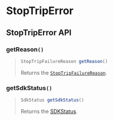 # StopTripError

## StopTripError API

### getReason`()`

> ```java
> StopTripFailureReason getReason()
> ```
>
> Returns the [`StopTripFailureReason`](stoptripfailurereason.md).

### getSdkStatus`()`

> ```java
> SdkStatus getSdkStatus()
> ```
>
> Returns the [SDKStatus](../sdkstatus/).
